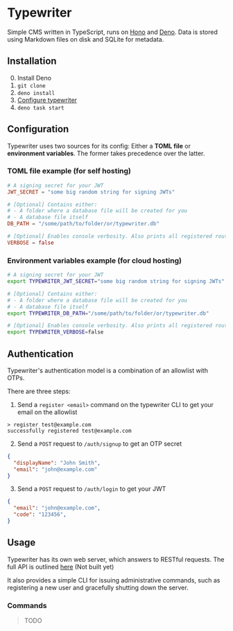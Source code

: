 # Typewriter

Simple CMS written in TypeScript, runs on [Hono](https://hono.dev/) and [Deno](https://deno.com/). Data is stored using Markdown files on disk and SQLite for metadata.

## Installation

0. Install Deno
1. `git clone`
2. `deno install`
3. [Configure typewriter](#configuration)
4. `deno task start`

## Configuration

Typewriter uses two sources for its config: Either a **TOML file** or **environment variables**. The former takes precedence over the latter.

### TOML file example (for self hosting)

```toml
# A signing secret for your JWT
JWT_SECRET = "some big random string for signing JWTs"

# [Optional] Contains either:
# - A folder where a database file will be created for you
# - A database file itself
DB_PATH = "/some/path/to/folder/or/typewriter.db"

# [Optional] Enables console verbosity. Also prints all registered routes
VERBOSE = false
```

### Environment variables example (for cloud hosting)

```bash
# A signing secret for your JWT
export TYPEWRITER_JWT_SECRET="some big random string for signing JWTs"

# [Optional] Contains either:
# - A folder where a database file will be created for you
# - A database file itself
export TYPEWRITER_DB_PATH="/some/path/to/folder/or/typewriter.db"

# [Optional] Enables console verbosity. Also prints all registered routes
export TYPEWRITER_VERBOSE=false
```

## Authentication

Typewriter's authentication model is a combination of an allowlist with OTPs.

There are three steps:

1. Send a `register <email>` command on the typewriter CLI to get your email on the allowlist

```
> register test@example.com
successfully registered test@example.com
```

2. Send a `POST` request to `/auth/signup` to get an OTP secret

```json
{
  "displayName": "John Smith",
  "email": "john@example.com"
}
```

3. Send a `POST` request to `/auth/login` to get your JWT

```json
{
  "email": "john@example.com",
  "code": "123456",
}
```

## Usage

Typewriter has its own web server, which answers to RESTful requests. The full API is outlined [here](https://carlinhos.dev.br/typewriter/swagger) (Not built yet)

It also provides a simple CLI for issuing administrative commands, such as registering a new user and gracefully shutting down the server.

### Commands

> TODO
